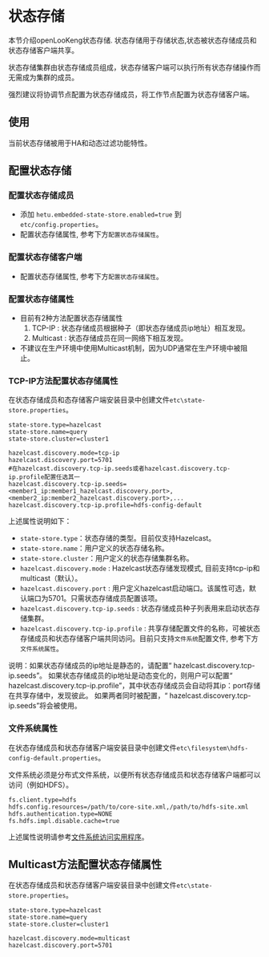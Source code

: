 # 状态存储
本节介绍openLooKeng状态存储. 状态存储用于存储状态,状态被状态存储成员和状态存储客户端共享。

状态存储集群由状态存储成员组成，状态存储客户端可以执行所有状态存储操作而无需成为集群的成员。

强烈建议将协调节点配置为状态存储成员，将工作节点配置为状态存储客户端。

## 使用
当前状态存储被用于HA和动态过滤功能特性。

## 配置状态存储

### 配置状态存储成员
- 添加 `hetu.embedded-state-store.enabled=true` 到 `etc/config.properties`。
- 配置状态存储属性, 参考下方`配置状态存储属性`。 
### 配置状态存储客户端
- 配置状态存储属性, 参考下方`配置状态存储属性`。

### 配置状态存储属性
- 目前有2种方法配置状态存储属性
    1. TCP-IP : 状态存储成员根据种子（即状态存储成员ip地址）相互发现。
    2. Multicast : 状态存储成员在同一网络下相互发现。
- 不建议在生产环境中使用Multicast机制，因为UDP通常在生产环境中被阻止。

### TCP-IP方法配置状态存储属性

在状态存储成员和态存储客户端安装目录中创建文件`etc\state-store.properties`。

``` properties
state-store.type=hazelcast
state-store.name=query
state-store.cluster=cluster1

hazelcast.discovery.mode=tcp-ip   
hazelcast.discovery.port=5701       
#在hazelcast.discovery.tcp-ip.seeds或者hazelcast.discovery.tcp-ip.profile配置任选其一
hazelcast.discovery.tcp-ip.seeds=<member1_ip:member1_hazelcast.discovery.port>,<member2_ip:member2_hazelcast.discovery.port>,...
hazelcast.discovery.tcp-ip.profile=hdfs-config-default
```

上述属性说明如下：

- `state-store.type`：状态存储的类型。目前仅支持Hazelcast。
- `state-store.name`：用户定义的状态存储名称。
- `state-store.cluster`：用户定义的状态存储集群名称。
- `hazelcast.discovery.mode` : Hazelcast状态存储发现模式, 目前支持tcp-ip和multicast（默认）。 
- `hazelcast.discovery.port` : 用户定义hazelcast启动端口。该属性可选，默认端口为5701。只需状态存储成员配置该项。
- `hazelcast.discovery.tcp-ip.seeds` : 状态存储成员种子列表用来启动状态存储集群。
- `hazelcast.discovery.tcp-ip.profile` : 共享存储配置文件的名称，可被状态存储成员和状态存储客户端共同访问。目前只支持`文件系统`配置文件, 参考下方`文件系统属性`。

说明：如果状态存储成员的ip地址是静态的，请配置“ hazelcast.discovery.tcp-ip.seeds”。
如果状态存储成员的ip地址是动态变化的，则用户可以配置“ hazelcast.discovery.tcp-ip.profile”，其中状态存储成员会自动将其ip：port存储在共享存储中，发现彼此。
如果两者同时被配置，“ hazelcast.discovery.tcp-ip.seeds”将会被使用。

### 文件系统属性

在状态存储成员和状态存储客户端安装目录中创建文件`etc\filesystem\hdfs-config-default.properties`。

文件系统必须是分布式文件系统，以便所有状态存储成员和状态存储客户端都可以访问（例如HDFS）。
```
fs.client.type=hdfs
hdfs.config.resources=/path/to/core-site.xml,/path/to/hdfs-site.xml
hdfs.authentication.type=NONE
fs.hdfs.impl.disable.cache=true
```
上述属性说明请参考[文件系统访问实用程序](../develop/filesystem.html)。 

## Multicast方法配置状态存储属性

在状态存储成员和状态存储客户端安装目录中创建文件`etc\state-store.properties`。

``` properties
state-store.type=hazelcast
state-store.name=query
state-store.cluster=cluster1

hazelcast.discovery.mode=multicast
hazelcast.discovery.port=5701       
```